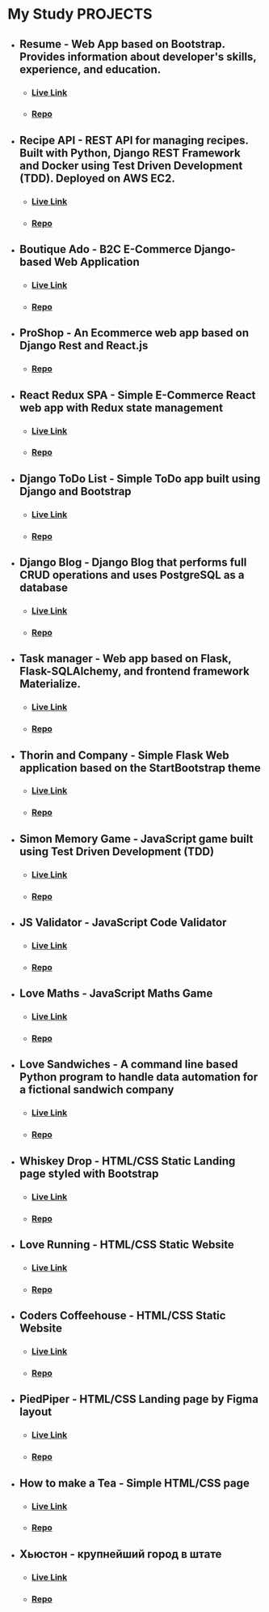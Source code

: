 # My Study PROJECTS

- ## Resume - Web App based on Bootstrap. Provides information about developer's skills, experience, and education.
    - ### [Live Link](https://resume-pavlo-myskov.netlify.app/)
    - ### [Repo](https://github.com/FlashDrag/resume-pavlo-myskov/)

- ## Recipe API - REST API for managing recipes. Built with Python, Django REST Framework and Docker using Test Driven Development (TDD). Deployed on AWS EC2.
    - ### [Live Link](http://ec2-34-254-224-163.eu-west-1.compute.amazonaws.com/api/docs)
    - ### [Repo](https://github.com/FlashDrag/recipe-app-api)

- ## Boutique Ado - B2C E-Commerce Django-based Web Application
    - ### [Live Link]()
    - ### [Repo](https://github.com/FlashDrag/boutique-ado)

- ## ProShop - An Ecommerce web app based on Django Rest and React.js
    - ### [Repo](https://github.com/FlashDrag/proshop)

- ## React Redux SPA - Simple E-Commerce React web app with Redux state management
    - ### [Live Link](https://react-redux-spa-87750a2967c2.herokuapp.com/)
    - ### [Repo](https://github.com/FlashDrag/react-redux-app)

- ## Django ToDo List - Simple ToDo app built using Django and Bootstrap
    - ### [Live Link](https://to-do-app-django.herokuapp.com/)
    - ### [Repo](https://github.com/FlashDrag/django-to-do-app)

- ## Django Blog - Django Blog that performs full CRUD operations and uses PostgreSQL as a database
    - ### [Live Link](https://django--blog.herokuapp.com/)
    - ### [Repo](https://github.com/FlashDrag/django-blog)

- ## Task manager - Web app based on Flask, Flask-SQLAlchemy, and frontend framework Materialize.
    - ### [Live Link](https://taskmanager-flaskapp.herokuapp.com/)
    - ### [Repo](https://github.com/FlashDrag/flask-task-manager)

- ## Thorin and Company - Simple Flask Web application based on the StartBootstrap theme
    - ### [Live Link](https://flask-app-thorin-and-company.herokuapp.com)
    - ### [Repo](https://github.com/FlashDrag/thorin-flask-app)

- ## Simon Memory Game - JavaScript game built using Test Driven Development (TDD)
    - ### [Live Link](https://flashdrag.github.io/simon-memory-game/)
    - ### [Repo](https://github.com/FlashDrag/simon-memory-game)

- ## JS Validator - JavaScript Code Validator
    - ### [Live Link](https://js-validator.netlify.app/)
    - ### [Repo](https://github.com/FlashDrag/js-validator)

- ## Love Maths - JavaScript Maths Game
    - ### [Live Link](https://flashdrag.github.io/love-maths/)
    - ### [Repo](https://github.com/FlashDrag/love-maths)

- ## Love Sandwiches - A command line based Python program to handle data automation for a fictional sandwich company
    - ### [Live Link](https://love-sandwiches-code-inst.herokuapp.com/)
    - ### [Repo](https://github.com/FlashDrag/love-sandwiches)

- ## Whiskey Drop - HTML/CSS Static Landing page styled with Bootstrap
    - ### [Live Link](https://flashdrag.github.io/whiskey-drop/)
    - ### [Repo](https://github.com/FlashDrag/whiskey-drop/)

- ## Love Running - HTML/CSS Static Website
    - ### [Live Link](https://flashdrag.github.io/love-running/)
    - ### [Repo](https://github.com/FlashDrag/love-running)

- ## Coders Coffeehouse - HTML/CSS Static Website
    - ### [Live Link](https://flashdrag.github.io/coders_coffeehouse/)
    - ### [Repo](https://github.com/FlashDrag/coders_coffeehouse)

- ## PiedPiper - HTML/CSS Landing page by Figma layout
    - ### [Live Link](https://flashdrag.github.io/piedpiper/)
    - ### [Repo](https://github.com/FlashDrag/piedpiper)

- ## How to make a Tea - Simple HTML/CSS page
    - ### [Live Link](https://flashdrag.github.io/tea/)
    - ### [Repo](https://github.com/FlashDrag/tea)

- ## Хьюстон - крупнейший город в штате
    - ### [Live Link](https://flashdrag.github.io/houston/)
    - ### [Repo](https://github.com/FlashDrag/houston)